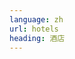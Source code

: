 ```yaml
---
language: zh
url: hotels
heading: 酒店
---
```

<div class="row content-row"><!-- 905 (0)-->

</div>

